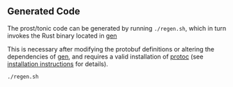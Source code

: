 <!---
  Licensed to the Apache Software Foundation (ASF) under one
  or more contributor license agreements.  See the NOTICE file
  distributed with this work for additional information
  regarding copyright ownership.  The ASF licenses this file
  to you under the Apache License, Version 2.0 (the
  "License"); you may not use this file except in compliance
  with the License.  You may obtain a copy of the License at

    http://www.apache.org/licenses/LICENSE-2.0

  Unless required by applicable law or agreed to in writing,
  software distributed under the License is distributed on an
  "AS IS" BASIS, WITHOUT WARRANTIES OR CONDITIONS OF ANY
  KIND, either express or implied.  See the License for the
  specific language governing permissions and limitations
  under the License.
-->

## Generated Code

The prost/tonic code can be generated by running `./regen.sh`, which in turn invokes the Rust binary located in [gen](./gen)

This is necessary after modifying the protobuf definitions or altering the dependencies of [gen](./gen), and requires a
valid installation of [protoc] (see [installation instructions] for details).

```bash
./regen.sh
```

[protoc]: https://github.com/protocolbuffers/protobuf#protocol-compiler-installation
[installation instructions]: https://arrow.apache.org/datafusion/contributor-guide/#protoc-installation
